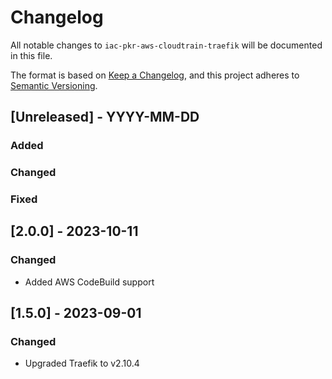 # Changelog
All notable changes to `iac-pkr-aws-cloudtrain-traefik` will be documented in this file.

The format is based on [Keep a Changelog](https://keepachangelog.com/en/1.0.0/),
and this project adheres to [Semantic Versioning](https://semver.org/spec/v2.0.0.html).

## [Unreleased] - YYYY-MM-DD
### Added
### Changed
### Fixed

## [2.0.0] - 2023-10-11
### Changed
- Added AWS CodeBuild support

## [1.5.0] - 2023-09-01
### Changed
- Upgraded Traefik to v2.10.4
